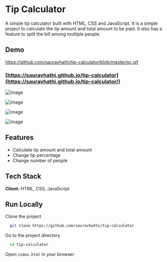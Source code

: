 # Tip Calculator

A simple tip calculator built with HTML, CSS and JavaScript. It is a simple project to calculate the tip amount and total amount to be paid. It also has a feature to split the bill among multiple people.

## Demo

https://github.com/sauravhathi/tip-calculator/blob/master/sc.gif

### [https://sauravhathi.github.io/tip-calculator](https://sauravhathi.github.io/tip-calculator/)

![image](https://user-images.githubusercontent.com/61316762/201880961-f8c3cf88-5e45-4fa3-889e-fecf6c86b29e.png)

![image](https://user-images.githubusercontent.com/61316762/201881111-15ce6403-023f-4c54-a3da-42f97a6a64f9.png)

![image](https://user-images.githubusercontent.com/61316762/201881271-f96ab111-cbf8-4780-b9e5-2130ed1eac1e.png)

![image](https://user-images.githubusercontent.com/61316762/201881381-fc36efd0-9d4c-44b3-95ef-c217ce4614bc.png)

## Features

- Calculate tip amount and total amount
- Change tip percentage
- Change number of people

## Tech Stack

**Client:** HTML, CSS, JavaScript

## Run Locally

Clone the project

```bash
  git clone https://github.com/sauravhathi/tip-calculator
```

Go to the project directory

```bash
  cd tip-calculator
```

Open `index.html` in your browser
